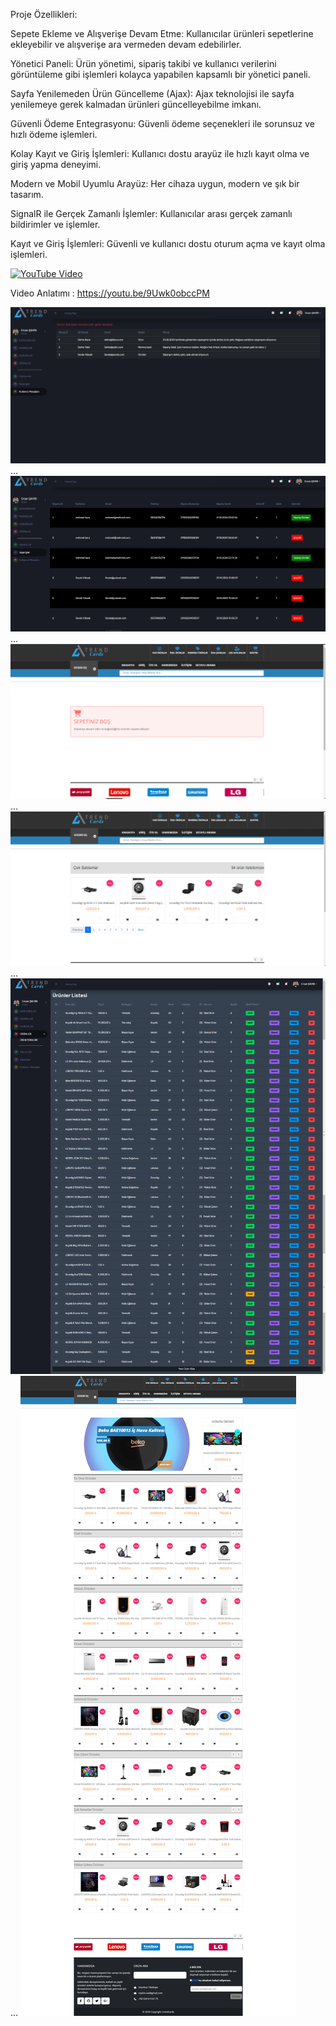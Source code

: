 Proje Özellikleri:

Sepete Ekleme ve Alışverişe Devam Etme: Kullanıcılar ürünleri sepetlerine ekleyebilir ve alışverişe ara vermeden devam edebilirler.

Yönetici Paneli: Ürün yönetimi, sipariş takibi ve kullanıcı verilerini görüntüleme gibi işlemleri kolayca yapabilen kapsamlı bir yönetici paneli.

Sayfa Yenilemeden Ürün Güncelleme (Ajax): Ajax teknolojisi ile sayfa yenilemeye gerek kalmadan ürünleri güncelleyebilme imkanı.

Güvenli Ödeme Entegrasyonu: Güvenli ödeme seçenekleri ile sorunsuz ve hızlı ödeme işlemleri.

Kolay Kayıt ve Giriş İşlemleri: Kullanıcı dostu arayüz ile hızlı kayıt olma ve giriş yapma deneyimi.

Modern ve Mobil Uyumlu Arayüz: Her cihaza uygun, modern ve şık bir tasarım.

SignalR ile Gerçek Zamanlı İşlemler: Kullanıcılar arası gerçek zamanlı bildirimler ve işlemler.

Kayıt ve Giriş İşlemleri: Güvenli ve kullanıcı dostu oturum açma ve kayıt olma işlemleri.



[![YouTube Video](https://img.youtube.com/vi/9Uwk0obccPM/0.jpg)](https://www.youtube.com/watch?v=9Uwk0obccPM)

Video Anlatımı : https://youtu.be/9Uwk0obccPM


![Ekran Görüntüsü](https://github.com/ercansahin16/e-commerce-X/blob/main/img/Ekran%20g%C3%B6r%C3%BCnt%C3%BCs%C3%BC%202024-10-22%20153916.png?raw=true)
...
![Ekran Görüntüsü](https://github.com/ercansahin16/e-commerce-X/blob/main/img/Ekran%20g%C3%B6r%C3%BCnt%C3%BCs%C3%BC%202024-10-22%20153937.png?raw=true)
...
![Ekran Görüntüsü](https://github.com/ercansahin16/e-commerce-X/blob/main/img/Ekran%20g%C3%B6r%C3%BCnt%C3%BCs%C3%BC%202024-10-22%20154045.png?raw=true)
...
![Ekran Görüntüsü](https://github.com/ercansahin16/e-commerce-X/blob/main/img/Ekran%20g%C3%B6r%C3%BCnt%C3%BCs%C3%BC%202024-10-22%20154123.png?raw=true)
...
![Ekran Görüntüsü](https://github.com/ercansahin16/e-commerce-X/blob/main/img/modified_image%20(1).png?raw=true)
...
![Ekran Görüntüsü](https://github.com/ercansahin16/e-commerce-X/blob/main/img/modified_image.png?raw=true)
